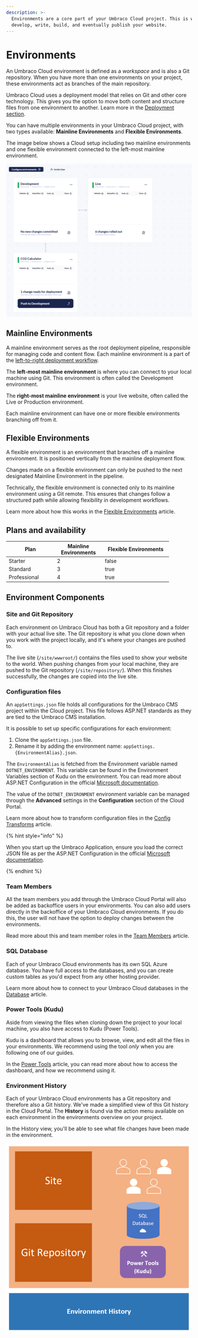 ```yaml
---
description: >-
  Environments are a core part of your Umbraco Cloud project. This is where you
  develop, write, build, and eventually publish your website.
---
```


# Environments

An Umbraco Cloud environment is defined as a _workspace_ and is also a Git repository. When you have more than one environments on your project, these environments act as branches of the main repository.

Umbraco Cloud uses a deployment model that relies on Git and other core technology. This gives you the option to move both content and structure files from one environment to another. Learn more in the [Deployment section](../../build-and-customize-your-solution/handle-deployments-and-environments/deployment/).

You can have multiple environments in your Umbraco Cloud project, with two types available: **Mainline Environments** and **Flexible Environments**.

The image below shows a Cloud setup including two mainline environments and one flexible environment connected to the left-most mainline environment.

![A Cloud setup including 2 mainline environments and 1 flexible environment connected to the left-most mainline environment](images/cloud-environments.png)

## Mainline Environments

A mainline environment serves as the root deployment pipeline, responsible for managing code and content flow. Each mainline environment is a part of the [left-to-right deployment workflow](../../build-and-customize-your-solution/handle-deployments-and-environments/deployment/).

The **left-most mainline environment** is where you can connect to your local machine using Git. This environment is often called the Development environment.

The **right-most mainline environment** is your live website, often called the Live or Production environment.

Each mainline environment can have one or more flexible environments branching off from it.

## Flexible Environments

A flexible environment is an environment that branches off a mainline environment. It is positioned vertically from the mainline deployment flow.

Changes made on a flexible environment can only be pushed to the next designated Mainline Environment in the pipeline.

Technically, the flexible environment is connected only to its mainline environment using a Git remote. This ensures that changes follow a structured path while allowing flexibility in development workflows.

Learn more about how this works in the [Flexible Environments](flexible-environments.md) article.

## Plans and availability

<table><thead><tr><th width="117">Plan</th><th width="116" data-type="number">Mainline Environments</th><th width="167" data-type="checkbox">Flexible Environments</th></tr></thead><tbody><tr><td>Starter</td><td>2</td><td>false</td></tr><tr><td>Standard</td><td>3</td><td>true</td></tr><tr><td>Professional</td><td>4</td><td>true</td></tr></tbody></table>

## Environment Components

### Site and Git Repository

Each environment on Umbraco Cloud has both a Git repository and a folder with your actual live site. The Git repository is what you clone down when you work with the project locally, and it's where your changes are pushed to.

The live site (`/site/wwwroot/`) contains the files used to show your website to the world. When pushing changes from your local machine, they are pushed to the Git repository (`/site/repository/`). When this finishes successfully, the changes are copied into the live site.

### Configuration files

An `appSettings.json` file holds all configurations for the Umbraco CMS project within the Cloud project. This file follows ASP.NET standards as they are tied to the Umbraco CMS installation.

It is possible to set up specific configurations for each environment:

1. Clone the `appSettings.json` file.
2. Rename it by adding the environment name: `appSettings.{EnvironmentAlias}.json`.

The `EnvironmentAlias` is fetched from the Environment variable named `DOTNET_ENVIRONMENT`. This variable can be found in the Environment Variables section of Kudu on the environment. You can read more about ASP.NET Configuration in the official [Microsoft documentation](https://learn.microsoft.com/en-us/aspnet/core/fundamentals/configuration/?view=aspnetcore-9.0).

The value of the `DOTNET_ENVIRONMENT` environment variable can be managed through the **Advanced** settings in the **Configuration** section of the Cloud Portal.

Learn more about how to transform configuration files in the [Config Transforms](../../build-and-customize-your-solution/set-up-your-project/project-settings/config-transforms.md) article.

{% hint style="info" %}

When you start up the Umbraco Application, ensure you load the correct JSON file as per the ASP.NET Configuration in the official [Microsoft documentation](https://learn.microsoft.com/en-us/aspnet/core/fundamentals/configuration/?view=aspnetcore-9.0).

{% endhint %}

### Team Members

All the team members you add through the Umbraco Cloud Portal will also be added as backoffice users in your environments. You can also add users directly in the backoffice of your Umbraco Cloud environments. If you do this, the user will not have the option to deploy changes between the environments.

Read more about this and team member roles in the [Team Members](team-members/) article.

### SQL Database

Each of your Umbraco Cloud environments has its own SQL Azure database. You have full access to the databases, and you can create custom tables as you'd expect from any other hosting provider.

Learn more about how to connect to your Umbraco Cloud databases in the [Database](../../build-and-customize-your-solution/set-up-your-project/databases/) article.

### Power Tools (Kudu)

Aside from viewing the files when cloning down the project to your local machine, you also have access to Kudu (Power Tools).

Kudu is a dashboard that allows you to browse, view, and edit all the files in your environments. We recommend using the tool _only_ when you are following one of our guides.

In the [Power Tools](../../optimize-and-maintain-your-site/monitor-and-troubleshoot/power-tools/) article, you can read more about how to access the dashboard, and how we recommend using it.

### Environment History

Each of your Umbraco Cloud environments has a Git repository and therefore also a Git history. We've made a simplified view of this Git history in the Cloud Portal. The **History** is found via the action menu available on each environment in the environments overview on your project.

In the History view, you'll be able to see what file changes have been made in the environment.

![Umbraco Cloud Environment Technical Overview](images/environment-tech-overview.png)
